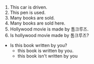 1. This car is driven.
2. This pen is used.
3. Many books are sold.
4. Many books are sold here.
5. Hollywood movie is made by 톰크루즈.
6. Is hollywood movie made by 톰크루즈?

- Is this book written by you?
  - this book is written by you.
  - this book isn't written by you
